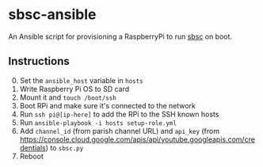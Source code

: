 # sbsc-ansible

An Ansible script for provisioning a RaspberryPi to run [sbsc](https://github.com/majellatech/sbsc) on boot.

## Instructions

0. Set the `ansible_host` variable in `hosts`
1. Write Raspberry Pi OS to SD card
2. Mount it and `touch /boot/ssh`
3. Boot RPi and make sure it's connected to the network
4. Run `ssh pi@[ip-here]` to add the RPi to the SSH known hosts
5. Run `ansible-playbook -i hosts setup-role.yml`
6. Add `channel_id` (from parish channel URL) and `api_key` (from https://console.cloud.google.com/apis/api/youtube.googleapis.com/credentials) to `sbsc.py`
7. Reboot
